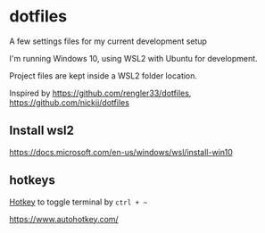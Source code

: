 # dotfiles

A few settings files for my current development setup

I'm running Windows 10, using WSL2 with Ubuntu for development.

Project files are kept inside a WSL2 folder location.

Inspired by https://github.com/rengler33/dotfiles, https://github.com/nickjj/dotfiles

## Install wsl2

https://docs.microsoft.com/en-us/windows/wsl/install-win10

## hotkeys

[Hotkey](https://github.com/corpsepk/dotfiles/blob/master/C/Users/corpsepk/wt-quake-like.ahk) to toggle terminal by `ctrl + ~` 

https://www.autohotkey.com/